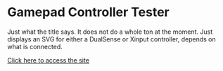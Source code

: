 # Gamepad Controller Tester

Just what the title says. It does not do a whole ton at the moment. Just displays an SVG for either a DualSense or Xinput controller, depends on what is connected. 

[Click here to access the site](https://benjgundersen.github.io/controller_input_website/)
